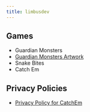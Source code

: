 ```yaml
---
title: limbusdev
---
```



## Games

* Guardian Monsters
* [Guardian Monsters Artwork](https://limbusdev.github.io/guardian_monsters_artwork/)
* Snake Bites
* Catch Em


## Privacy Policies

+ [Privacy Policy for CatchEm](./documents/privacy_policies/Privacy_Policy_CatchEm.html)

